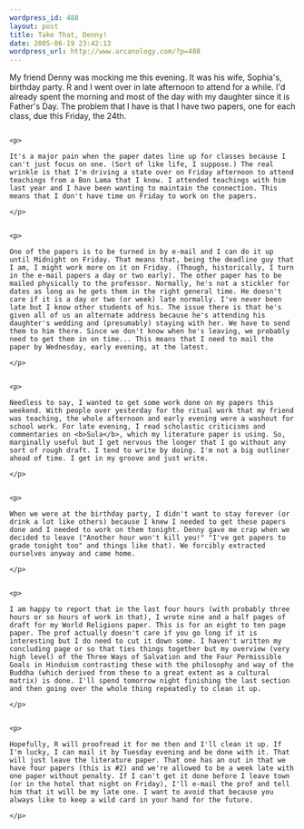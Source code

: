 ```yaml
--- 
wordpress_id: 488
layout: post
title: Take That, Denny!
date: 2005-06-19 23:42:13
wordpress_url: http://www.arcanology.com/?p=488
---
```

<p>
                                                                                                                                                                                                                                                                                                                                                                                                                                                                                                                                                                                                                                                                                                                        My friend Denny was mocking me this evening. It was his wife, Sophia's, birthday party. R and I went over in late afternoon to attend for a while. I'd already spent the morning and most of the day with my daughter since it is Father's Day. The problem that I have is that I have two papers, one for each class, due this Friday, the 24th.
                                                                                                                                                                                                                                                                                                                                                                                                                                                                                                                                                                                                                                                                                                                      </p>
                                                                                                                                                                                                                                                                                                                                                                                                                                                                                                                                                                                                                                                                                                                      
                                                                                                                                                                                                                                                                                                                                                                                                                                                                                                                                                                                                                                                                                                                      <p>
                                                                                                                                                                                                                                                                                                                                                                                                                                                                                                                                                                                                                                                                                                                        It's a major pain when the paper dates line up for classes because I can't just focus on one. (Sort of like life, I suppose.) The real wrinkle is that I'm driving a state over on Friday afternoon to attend teachings from a Bon Lama that I know. I attended teachings with him last year and I have been wanting to maintain the connection. This means that I don't have time on Friday to work on the papers.
                                                                                                                                                                                                                                                                                                                                                                                                                                                                                                                                                                                                                                                                                                                      </p>
                                                                                                                                                                                                                                                                                                                                                                                                                                                                                                                                                                                                                                                                                                                      
                                                                                                                                                                                                                                                                                                                                                                                                                                                                                                                                                                                                                                                                                                                      <p>
                                                                                                                                                                                                                                                                                                                                                                                                                                                                                                                                                                                                                                                                                                                        One of the papers is to be turned in by e-mail and I can do it up until Midnight on Friday. That means that, being the deadline guy that I am, I might work more on it on Friday. (Though, historically, I turn in the e-mail papers a day or two early). The other paper has to be mailed physically to the professor. Normally, he's not a stickler for dates as long as he gets them in the right general time. He doesn't care if it is a day or two (or week) late normally. I've never been late but I know other students of his. The issue there is that he's given all of us an alternate address because he's attending his daughter's wedding and (presumably) staying with her. We have to send them to him there. Since we don't know when he's leaving, we probably need to get them in on time... This means that I need to mail the paper by Wednesday, early evening, at the latest.
                                                                                                                                                                                                                                                                                                                                                                                                                                                                                                                                                                                                                                                                                                                      </p>
                                                                                                                                                                                                                                                                                                                                                                                                                                                                                                                                                                                                                                                                                                                      
                                                                                                                                                                                                                                                                                                                                                                                                                                                                                                                                                                                                                                                                                                                      <p>
                                                                                                                                                                                                                                                                                                                                                                                                                                                                                                                                                                                                                                                                                                                        Needless to say, I wanted to get some work done on my papers this weekend. With people over yesterday for the ritual work that my friend was teaching, the whole afternoon and early evening were a washout for school work. For late evening, I read scholastic criticisms and commentaries on <b>Sula</b>, which my literature paper is using. So, marginally useful but I get nervous the longer that I go without any sort of rough draft. I tend to write by doing. I'm not a big outliner ahead of time. I get in my groove and just write.
                                                                                                                                                                                                                                                                                                                                                                                                                                                                                                                                                                                                                                                                                                                      </p>
                                                                                                                                                                                                                                                                                                                                                                                                                                                                                                                                                                                                                                                                                                                      
                                                                                                                                                                                                                                                                                                                                                                                                                                                                                                                                                                                                                                                                                                                      <p>
                                                                                                                                                                                                                                                                                                                                                                                                                                                                                                                                                                                                                                                                                                                        When we were at the birthday party, I didn't want to stay forever (or drink a lot like others) because I knew I needed to get these papers done and I needed to work on them tonight. Denny gave me crap when we decided to leave ("Another hour won't kill you!" "I've got papers to grade tonight too" and things like that). We forcibly extracted ourselves anyway and came home.
                                                                                                                                                                                                                                                                                                                                                                                                                                                                                                                                                                                                                                                                                                                      </p>
                                                                                                                                                                                                                                                                                                                                                                                                                                                                                                                                                                                                                                                                                                                      
                                                                                                                                                                                                                                                                                                                                                                                                                                                                                                                                                                                                                                                                                                                      <p>
                                                                                                                                                                                                                                                                                                                                                                                                                                                                                                                                                                                                                                                                                                                        I am happy to report that in the last four hours (with probably three hours or so hours of work in that), I wrote nine and a half pages of draft for my World Religions paper. This is for an eight to ten page paper. The prof actually doesn't care if you go long if it is interesting but I do need to cut it down some. I haven't written my concluding page or so that ties things together but my overview (very high level) of the Three Ways of Salvation and the Four Permissible Goals in Hinduism contrasting these with the philosophy and way of the Buddha (which derived from these to a great extent as a cultural matrix) is done. I'll spend tomorrow night finishing the last section and then going over the whole thing repeatedly to clean it up.
                                                                                                                                                                                                                                                                                                                                                                                                                                                                                                                                                                                                                                                                                                                      </p>
                                                                                                                                                                                                                                                                                                                                                                                                                                                                                                                                                                                                                                                                                                                      
                                                                                                                                                                                                                                                                                                                                                                                                                                                                                                                                                                                                                                                                                                                      <p>
                                                                                                                                                                                                                                                                                                                                                                                                                                                                                                                                                                                                                                                                                                                        Hopefully, R will proofread it for me then and I'll clean it up. If I'm lucky, I can mail it by Tuesday evening and be done with it. That will just leave the literature paper. That one has an out in that we have four papers (this is #2) and we're allowed to be a week late with one paper without penalty. If I can't get it done before I leave town (or in the hotel that night on Friday), I'll e-mail the prof and tell him that it will be my late one. I want to avoid that because you always like to keep a wild card in your hand for the future.
                                                                                                                                                                                                                                                                                                                                                                                                                                                                                                                                                                                                                                                                                                                      </p>